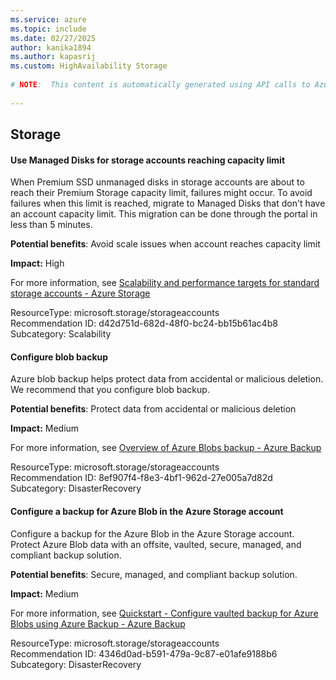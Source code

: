 ```yaml
---
ms.service: azure
ms.topic: include
ms.date: 02/27/2025
author: kanika1894
ms.author: kapasrij
ms.custom: HighAvailability Storage
  
# NOTE:  This content is automatically generated using API calls to Azure. Any edits made on these files will be overwritten in the next run of the script. 
  
---
```

  
## Storage  
  
<!--d42d751d-682d-48f0-bc24-bb15b61ac4b8_begin-->

#### Use Managed Disks for storage accounts reaching capacity limit  
  
When Premium SSD unmanaged disks in storage accounts are about to reach their Premium Storage capacity limit, failures might occur. To avoid failures when this limit is reached, migrate to Managed Disks that don't have an account capacity limit. This migration can be done through the portal in less than 5 minutes.  
  
**Potential benefits**: Avoid scale issues when account reaches capacity limit  

**Impact:** High
  
For more information, see [Scalability and performance targets for standard storage accounts - Azure Storage ](https://aka.ms/premium_blob_quota)  

ResourceType: microsoft.storage/storageaccounts  
Recommendation ID: d42d751d-682d-48f0-bc24-bb15b61ac4b8  
Subcategory: Scalability

<!--d42d751d-682d-48f0-bc24-bb15b61ac4b8_end-->

<!--8ef907f4-f8e3-4bf1-962d-27e005a7d82d_begin-->

#### Configure blob backup  
  
Azure blob backup helps protect data from accidental or malicious deletion. We recommend that you configure blob backup.  
  
**Potential benefits**: Protect data from accidental or malicious deletion  

**Impact:** Medium
  
For more information, see [Overview of Azure Blobs backup - Azure Backup ](/azure/backup/blob-backup-overview)  

ResourceType: microsoft.storage/storageaccounts  
Recommendation ID: 8ef907f4-f8e3-4bf1-962d-27e005a7d82d  
Subcategory: DisasterRecovery

<!--8ef907f4-f8e3-4bf1-962d-27e005a7d82d_end-->

<!--4346d0ad-b591-479a-9c87-e01afe9188b6_begin-->

#### Configure a backup for Azure Blob in the Azure Storage account  
  
Configure a backup for the Azure Blob in the Azure Storage account. Protect Azure Blob data with an offsite, vaulted, secure, managed, and compliant backup solution.  
  
**Potential benefits**: Secure, managed, and compliant backup solution.  

**Impact:** Medium
  
For more information, see [Quickstart - Configure vaulted backup for Azure Blobs using Azure Backup - Azure Backup](/azure/backup/blob-backup-configure-quick)  

ResourceType: microsoft.storage/storageaccounts  
Recommendation ID: 4346d0ad-b591-479a-9c87-e01afe9188b6  
Subcategory: DisasterRecovery

<!--4346d0ad-b591-479a-9c87-e01afe9188b6_end-->


<!--articleBody-->
